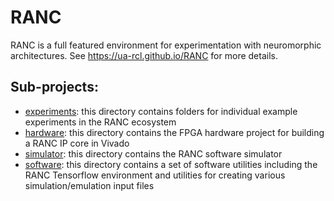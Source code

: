 # RANC

RANC is a full featured environment for experimentation with neuromorphic architectures. See https://ua-rcl.github.io/RANC for more details.

## Sub-projects:

- [experiments](experiments): this directory contains folders for individual example experiments in the RANC ecosystem
- [hardware](hardware): this directory contains the FPGA hardware project for building a RANC IP core in Vivado
- [simulator](simulator): this directory contains the RANC software simulator
- [software](software): this directory contains a set of software utilities including the RANC Tensorflow environment and utilities for creating various simulation/emulation input files